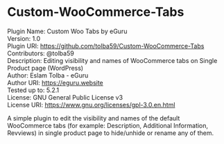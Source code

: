 # Custom-WooCommerce-Tabs
Plugin Name:  Custom Woo Tabs by eGuru<br>
Version:      1.0<br>
Plugin URI:	  https://github.com/tolba59/Custom-WooCommerce-Tabs<br>
Contributors: @tolba59<br>
Description:	Editing visibility and names of WooCommerce tabs on Single Product page (WordPress)<br>
Author:				Eslam Tolba - eGuru<br>
Author URI:		https://eguru.website<br>
Tested up to:	5.2.1<br>
License:      GNU General Public License v3<br>
License URI:  https://www.gnu.org/licenses/gpl-3.0.en.html<br>


A simple plugin to edit the visibility and names of the default WooCommerce tabs (for example: Description, Additional Information, Revviews) in single product page to hide/unhide or rename any of them.
